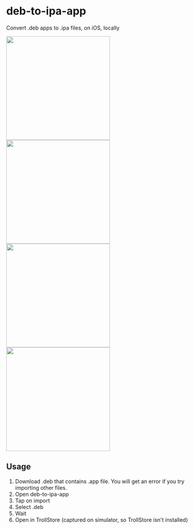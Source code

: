 # deb-to-ipa-app
Convert .deb apps to .ipa files, on iOS, locally

<img src="https://user-images.githubusercontent.com/52459150/195935448-3726d80d-eceb-4de9-8cea-ad9a96788f53.png" width="275"> <img src="https://user-images.githubusercontent.com/52459150/195936074-9d0a6661-ef63-446c-b1cf-ec3ac4f9cef2.png" width="275"> <img src="https://user-images.githubusercontent.com/52459150/195936151-8b1dd06e-8d62-4f0c-9b1a-69f5d6c0cc59.png" width="275"> <img src="https://user-images.githubusercontent.com/52459150/195936214-c604857e-81ee-44f5-a153-a5a46d807dcc.png" width="275">
## Usage
1. Download .deb that contains .app file. You will get an error if you try importing other files.
2. Open deb-to-ipa-app
3. Tap on import
4. Select .deb
5. Wait
6. Open in TrollStore
(captured on simulator, so TrollStore isn't installed)
